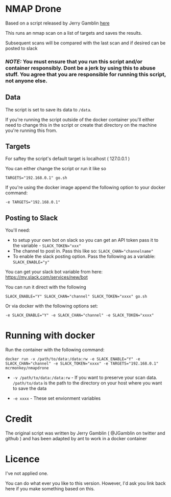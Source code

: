 # NMAP Drone

Based on a script released by Jerry Gamblin [here](https://twitter.com/JGamblin/status/795041780014137345)

This runs an nmap scan on a list of targets and saves the results.

Subsequent scans will be compared with the last scan and if desired can be posted to slack

### *NOTE:*  You must ensure that you run this script and/or container responsibly. Dont be a jerk by using this to abuse stuff. You agree that you are responsible for running this script, not anyone else.



## Data

The script is set to save its data to `/data`.

If you're running the script outside of the docker container you'll either need to change this in the script or create that directory on the machine you're running this from.


## Targets

For saftey the script's default target is localhost ( 127.0.0.1 )

You can either change the script or run it like so

```
TARGETS="192.168.0.1" go.sh
```

If you're using the docker image append the following option to your docker command:

```
-e TARGETS="192.168.0.1"
```

## Posting to Slack

You'll need:
* to setup your own bot on slack so you can get an API token pass it to the variable - `SLACK_TOKEN="xxx"`
* The channel to post in. Pass this like so: `SLACK_CHAN="channelname"`
* To enable the slack posting option. Pass the following as a variable: `SLACK_ENABLE="y"`

You can get your slack bot variable from here: https://my.slack.com/services/new/bot

You can run it direct with the following 

```
SLACK_ENABLE="Y" SLACK_CHAN="channel" SLACK_TOKEN="xxxx" go.sh
```

Or via docker with the following options set:

```
-e SLACK_ENABLE="Y" -e SLACK_CHAN="channel" -e SLACK_TOKEN="xxxx"
```


# Running with docker

Run the container with the following command:

```
docker run -v /path/to/data:/data:rw -e SLACK_ENABLE="Y" -e SLACK_CHAN="channel" -e SLACK_TOKEN="xxxx" -e TARGETS="192.168.0.1" mcrmonkey/nmapdrone
```

* `-v /path/to/data:/data:rw` - If you want to preserve your scan data. `/path/to/data` is the path to the directory on your host where you want to save the data

* `-e xxxx` - These set envionment variables


# Credit

The original script was written by Jerry Gamblin ( @JGamblin on twitter and github ) and has been adapted by ant to work in a docker container

# Licence

I've not applied one.

You can do what ever you like to this version. However, I'd ask you link back here if you make something based on this.


